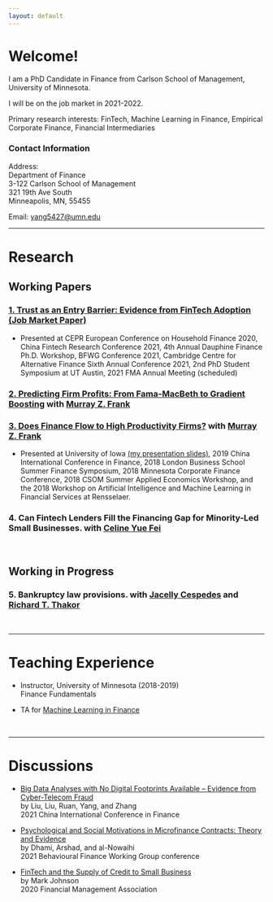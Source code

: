 ```yaml
---
layout: default
---
```




# Welcome! 

I am a PhD Candidate in Finance from Carlson School of Management, University of Minnesota.

I will be on the job market in 2021-2022.

Primary research interests: FinTech, Machine Learning in Finance, Empirical Corporate Finance, Financial Intermediaries

### Contact Information

Address:<br/>
Department of Finance<br/>
3-122  Carlson School of Management<br/>
321 19th Ave South<br/>
Minneapolis, MN, 55455

Email: <yang5427@umn.edu>

---

# Research

## Working Papers

### [1. Trust as an Entry Barrier: Evidence from FinTech Adoption (Job Market Paper)](./papers/TrustFinTech_2021June.pdf)
*   Presented at CEPR European Conference on Household Finance 2020, China Fintech Research Conference 2021, 4th Annual Dauphine Finance Ph.D. Workshop, BFWG Conference 2021, Cambridge Centre for Alternative Finance Sixth Annual Conference 2021, 2nd PhD Student Symposium at UT Austin, 2021 FMA Annual Meeting (scheduled)

### [2. Predicting Firm Profits: From Fama-MacBeth to Gradient Boosting](./papers/Profits_2021Aug28.pdf) with [Murray Z. Frank](https://mzfrank.github.io/myweb/) 

### [3. Does Finance Flow to High Productivity Firms?](./papers/Productivity2019May07.pdf) with [Murray Z. Frank](https://mzfrank.github.io/myweb/)
*   Presented at University of Iowa [(my presentation slides)](./papers/FrankYang2019_Iowa.pdf), 2019  China International Conference in Finance, 2018 London Business School Summer Finance Symposium, 2018 Minnesota Corporate Finance
Conference, 2018 CSOM Summer Applied Economics Workshop, and the 2018 Workshop on Artificial Intelligence and Machine Learning in Financial Services at Rensselaer. 


### 4. Can Fintech Lenders Fill the Financing Gap for Minority-Led Small Businesses. with [Celine Yue Fei](https://www.celinefei.com/)
<br />

## Working in Progress

### 5. Bankruptcy law provisions. with [Jacelly Cespedes](https://sites.google.com/site/jacellycespedes/) and [Richard T. Thakor](https://sites.google.com/site/richardthakor/)

<br />

---

# Teaching Experience 

*   Instructor, University of Minnesota (2018-2019) <br/>
    Finance Fundamentals
    
*   TA for [Machine Learning in Finance](./basicpython.html) <br/>
    
<br />

---

# Discussions 


*   [Big Data Analyses with No Digital Footprints Available – Evidence from Cyber-Telecom Fraud](./discussions/Discussion_Liuetal_DigitalFootprints_byKeerYANG.pdf)<br/>
    by Liu, Liu, Ruan, Yang, and Zhang <br/>
    2021 China International Conference in Finance

*   [Psychological and Social Motivations in Microfinance Contracts: Theory and Evidence](./discussions/Discussion_Dhamietal_MicrofinanceContracts_byKeerYANG.pdf)<br/>
    by Dhami, Arshad, and al-Nowaihi<br/>
    2021 Behavioural Finance Working Group conference

*   [FinTech and the Supply of Credit to Small Business](./discussions/Discussion_MarkJohnson2020_FinTech_byKeerYANG.pdf)<br/>
    by Mark Johnson<br/>
    2020 Financial Management Association  


